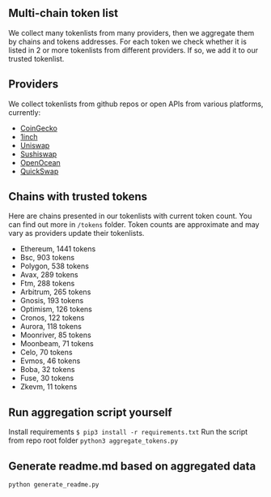 
## Multi-chain token list 
We collect many tokenlists from many providers, then we aggregate them by chains and tokens addresses. 
For each token we check whether it is listed in 2 or more tokenlists from different providers. If so, 
we add it to our trusted tokenlist.

## Providers
We collect tokenlists from github repos or open APIs from various platforms, currently:
- [CoinGecko](https://www.coingecko.com/)
- [1inch](https://app.1inch.io/)
- [Uniswap](https://uniswap.org/)
- [Sushiswap](https://www.sushi.com/)
- [OpenOcean](https://openocean.finance/)
- [QuickSwap](https://quickswap.exchange/#/swap)

## Chains with trusted tokens
Here are chains presented in our tokenlists with current token count. You can find out more in `/tokens` folder.
Token counts are approximate and may vary as providers update their tokenlists.
- Ethereum, 1441 tokens
- Bsc, 903 tokens
- Polygon, 538 tokens
- Avax, 289 tokens
- Ftm, 288 tokens
- Arbitrum, 265 tokens
- Gnosis, 193 tokens
- Optimism, 126 tokens
- Cronos, 122 tokens
- Aurora, 118 tokens
- Moonriver, 85 tokens
- Moonbeam, 71 tokens
- Celo, 70 tokens
- Evmos, 46 tokens
- Boba, 32 tokens
- Fuse, 30 tokens
- Zkevm, 11 tokens

## Run aggregation script yourself
Install requirements
```$ pip3 install -r requirements.txt```
Run the script from repo root folder
```python3 aggregate_tokens.py```
## Generate readme.md based on aggregated data
```bash
python generate_readme.py
```
